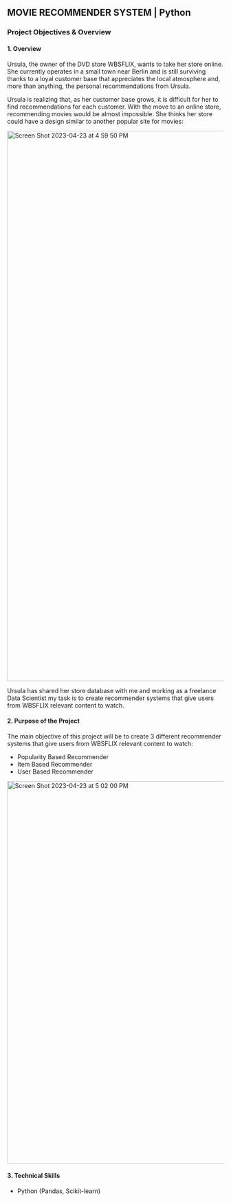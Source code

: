 ## MOVIE RECOMMENDER SYSTEM | Python

### Project Objectives & Overview
#### 1. Overview

Ursula, the owner of the DVD store WBSFLIX, wants to take her store online. She currently operates in a small town near Berlin and is still surviving thanks to a loyal customer base that appreciates the local atmosphere and, more than anything, the personal recommendations from Ursula.

Ursula is realizing that, as her customer base grows, it is difficult for her to find recommendations for each customer. With the move to an online store, recommending movies would be almost impossible. She thinks her store could have a design similar to another popular site for movies:

<img width="1280" alt="Screen Shot 2023-04-23 at 4 59 50 PM" src="https://user-images.githubusercontent.com/90986708/233847316-a883ccbd-2eac-431b-88ba-ad189d041659.png">

  

Ursula has shared her store database with me and working as a freelance Data Scientist my task is to create recommender systems that give users from WBSFLIX relevant content to watch.

#### 2. Purpose of the Project

The main objective of this project will be to create 3 different recommender systems that give users from WBSFLIX relevant content to watch:

- Popularity Based Recommender
- Item Based Recommender
- User Based Recommender

<img width="890" alt="Screen Shot 2023-04-23 at 5 02 00 PM" src="https://user-images.githubusercontent.com/90986708/233847656-2fb121de-9004-45d7-a7a5-27c6811f01db.png">

#### 3. Technical Skills

- Python (Pandas, Scikit-learn)
